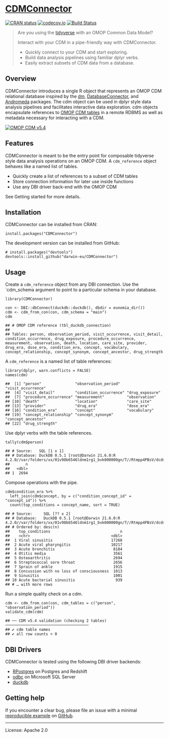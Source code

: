 <!-- README.md is generated from README.Rmd. Please edit that file -->

# [CDMConnector](https://odyosg.github.io/CDMConnector/)

<!-- badges: start -->

[![CRAN
status](https://www.r-pkg.org/badges/version/CDMConnector)](https://CRAN.R-project.org/package=CDMConnector)
[![codecov.io](https://codecov.io/github/OdyOSG/CDMConnector/coverage.svg?branch=main)](https://codecov.io/github/OdyOSG/CDMConnector?branch=main)
[![Build
Status](https://github.com/OdyOSG/CDMConnector/workflows/R-CMD-check/badge.svg)](https://github.com/OdyOSG/CDMConnector/actions?query=workflow%3AR-CMD-check)
<!-- badges: end -->

> Are you using the [tidyverse](https://www.tidyverse.org/) with an OMOP
> Common Data Model?
>
> Interact with your CDM in a pipe-friendly way with CDMConnector.
>
> -   Quickly connect to your CDM and start exploring.
> -   Build data analysis pipelines using familiar dplyr verbs.
> -   Easily extract subsets of CDM data from a database.

## Overview

CDMConnector introduces a single R object that represents an OMOP CDM
relational database inspired by the [dm](https://cynkra.github.io/dm/),
[DatabaseConnector](http://ohdsi.github.io/DatabaseConnector/), and
[Andromeda](https://ohdsi.github.io/Andromeda/) packages. The cdm object
can be used in dplyr style data analysis pipelines and facilitates
interactive data exploration. cdm objects encapsulate references to
[OMOP CDM tables](https://ohdsi.github.io/CommonDataModel/) in a remote
RDBMS as well as metadata necessary for interacting with a CDM.

[![OMOP CDM
v5.4](https://ohdsi.github.io/CommonDataModel/images/cdm54.png)](https://ohdsi.github.io/CommonDataModel/)

## Features

CDMConnector is meant to be the entry point for composable tidyverse
style data analysis operations on an OMOP CDM. A `cdm_reference` object
behaves like a named list of tables.

-   Quickly create a list of references to a subset of CDM tables
-   Store connection information for later use inside functions
-   Use any DBI driver back-end with the OMOP CDM

See Getting started for more details.

## Installation

CDMConnector can be installed from CRAN:

    install.packages("CDMConnector")

The development version can be installed from GitHub:

    # install.packages("devtools")
    devtools::install_github("darwin-eu/CDMConnector")

## Usage

Create a `cdm_reference` object from any DBI connection. Use the
\`cdm\_schema argument to point to a particular schema in your database.

    library(CDMConnector)

    con <- DBI::dbConnect(duckdb::duckdb(), dbdir = eunomia_dir())
    cdm <- cdm_from_con(con, cdm_schema = "main")
    cdm

    ## # OMOP CDM reference (tbl_duckdb_connection)
    ## 
    ## Tables: person, observation_period, visit_occurrence, visit_detail, condition_occurrence, drug_exposure, procedure_occurrence, measurement, observation, death, location, care_site, provider, drug_era, dose_era, condition_era, concept, vocabulary, concept_relationship, concept_synonym, concept_ancestor, drug_strength

A `cdm_reference` is a named list of table references:

    library(dplyr, warn.conflicts = FALSE)
    names(cdm)

    ##  [1] "person"               "observation_period"   "visit_occurrence"    
    ##  [4] "visit_detail"         "condition_occurrence" "drug_exposure"       
    ##  [7] "procedure_occurrence" "measurement"          "observation"         
    ## [10] "death"                "location"             "care_site"           
    ## [13] "provider"             "drug_era"             "dose_era"            
    ## [16] "condition_era"        "concept"              "vocabulary"          
    ## [19] "concept_relationship" "concept_synonym"      "concept_ancestor"    
    ## [22] "drug_strength"

Use dplyr verbs with the table references.

    tally(cdm$person)

    ## # Source:   SQL [1 x 1]
    ## # Database: DuckDB 0.5.1 [root@Darwin 21.6.0:R 4.2.0//var/folders/xx/01v98b6546ldnm1rg1_bvk000000gn/T//Rtmpp4PBsV/dcdsdhnh/cdm.duckdb]
    ##       n
    ##   <dbl>
    ## 1  2694

Compose operations with the pipe.

    cdm$condition_era %>%
      left_join(cdm$concept, by = c("condition_concept_id" = "concept_id")) %>% 
      count(top_conditions = concept_name, sort = TRUE)

    ## # Source:     SQL [?? x 2]
    ## # Database:   DuckDB 0.5.1 [root@Darwin 21.6.0:R 4.2.0//var/folders/xx/01v98b6546ldnm1rg1_bvk000000gn/T//Rtmpp4PBsV/dcdsdhnh/cdm.duckdb]
    ## # Ordered by: desc(n)
    ##    top_conditions                               n
    ##    <chr>                                    <dbl>
    ##  1 Viral sinusitis                          17268
    ##  2 Acute viral pharyngitis                  10217
    ##  3 Acute bronchitis                          8184
    ##  4 Otitis media                              3561
    ##  5 Osteoarthritis                            2694
    ##  6 Streptococcal sore throat                 2656
    ##  7 Sprain of ankle                           1915
    ##  8 Concussion with no loss of consciousness  1013
    ##  9 Sinusitis                                 1001
    ## 10 Acute bacterial sinusitis                  939
    ## # … with more rows

Run a simple quality check on a cdm.

    cdm <- cdm_from_con(con, cdm_tables = c("person", "observation_period"))
    validate_cdm(cdm)

    ## ── CDM v5.4 validation (checking 2 tables) ─────────────────────────────────────
    ## ✔ cdm table names
    ## ✔ all row counts > 0

## DBI Drivers

CDMConnector is tested using the following DBI driver backends:

-   [RPostgres](https://rpostgres.r-dbi.org/reference/postgres) on
    Postgres and Redshift
-   [odbc](https://solutions.rstudio.com/db/r-packages/odbc/) on
    Microsoft SQL Server
-   [duckdb](https://duckdb.org/docs/api/r)

## Getting help

If you encounter a clear bug, please file an issue with a minimal
[reproducible example](https://reprex.tidyverse.org/) on
[GitHub](https://github.com/OdyOSG/CDMConnector/issues).

------------------------------------------------------------------------

License: Apache 2.0
